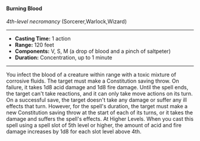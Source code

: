 #### Burning Blood
*4th-level necromancy* (Sorcerer,Warlock,Wizard)
___
- **Casting Time:** 1 action
- **Range:** 120 feet
- **Components:** V, S, M (a drop of blood and a pinch of saltpeter)
- **Duration:** Concentration, up to 1 minute
---
You infect the blood of a creature within range with
a toxic mixture of corrosive fluids. The target must
make a Constitution saving throw. On failure, it
takes 1d8 acid damage and 1d8 fire damage. Until
the spell ends, the target can't take reactions, and it
can only take move actions on its turn.
On a successful save, the target doesn't take any
damage or suffer any ill effects that turn. However,
for the spell's duration, the target must make a new
Constitution saving throw at the start of each of its
turns, or it takes the damage and suffers the spell's
effects.
At Higher Levels.  When you cast this spell using
a spell slot of 5th level or higher, the amount of acid
and fire damage increases by 1d8 for each slot level
above 4th.

